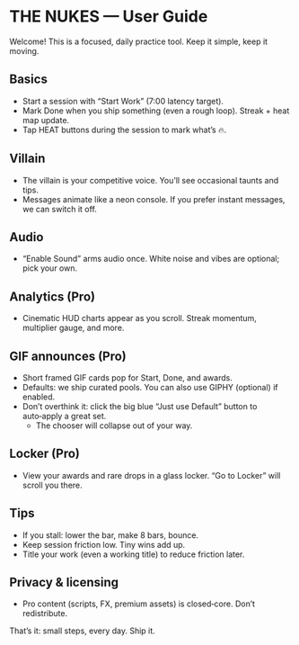 # THE NUKES — User Guide

Welcome! This is a focused, daily practice tool. Keep it simple, keep it moving.

## Basics
- Start a session with “Start Work” (7:00 latency target).
- Mark Done when you ship something (even a rough loop). Streak + heat map update.
- Tap HEAT buttons during the session to mark what’s 🔥.

## Villain
- The villain is your competitive voice. You’ll see occasional taunts and tips.
- Messages animate like a neon console. If you prefer instant messages, we can switch it off.

## Audio
- “Enable Sound” arms audio once. White noise and vibes are optional; pick your own.

## Analytics (Pro)
- Cinematic HUD charts appear as you scroll. Streak momentum, multiplier gauge, and more.

## GIF announces (Pro)
- Short framed GIF cards pop for Start, Done, and awards.
- Defaults: we ship curated pools. You can also use GIPHY (optional) if enabled.
- Don’t overthink it: click the big blue “Just use Default” button to auto‑apply a great set.
  - The chooser will collapse out of your way.

## Locker (Pro)
- View your awards and rare drops in a glass locker. “Go to Locker” will scroll you there.

## Tips
- If you stall: lower the bar, make 8 bars, bounce.
- Keep session friction low. Tiny wins add up.
- Title your work (even a working title) to reduce friction later.

## Privacy & licensing
- Pro content (scripts, FX, premium assets) is closed‑core. Don’t redistribute.

That’s it: small steps, every day. Ship it.